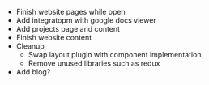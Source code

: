 + Finish website pages while open
+ Add integratopm with google docs viewer
+ Add projects page and content
+ Finish website content
+ Cleanup
  + Swap layout plugin with component implementation
  + Remove unused libraries such as redux
+ Add blog?